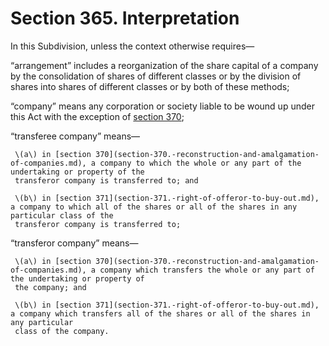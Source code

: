 # Section 365. Interpretation

In this Subdivision, unless the context otherwise requires—

“arrangement” includes a reorganization of the share capital of a company by the consolidation of shares of different classes or by the division of shares into shares of different classes or by both of these methods;

“company” means any corporation or society liable to be wound up under this Act with the exception of [section 370](section-370.-reconstruction-and-amalgamation-of-companies.md);

“transferee company” means—

     \(a\) in [section 370](section-370.-reconstruction-and-amalgamation-of-companies.md), a company to which the whole or any part of the undertaking or property of the  
     transferor company is transferred to; and

     \(b\) in [section 371](section-371.-right-of-offeror-to-buy-out.md), a company to which all of the shares or all of the shares in any particular class of the  
     transferor company is transferred to;

“transferor company” means—

     \(a\) in [section 370](section-370.-reconstruction-and-amalgamation-of-companies.md), a company which transfers the whole or any part of the undertaking or property of  
     the company; and

     \(b\) in [section 371](section-371.-right-of-offeror-to-buy-out.md), a company which transfers all of the shares or all of the shares in any particular  
     class of the company.


